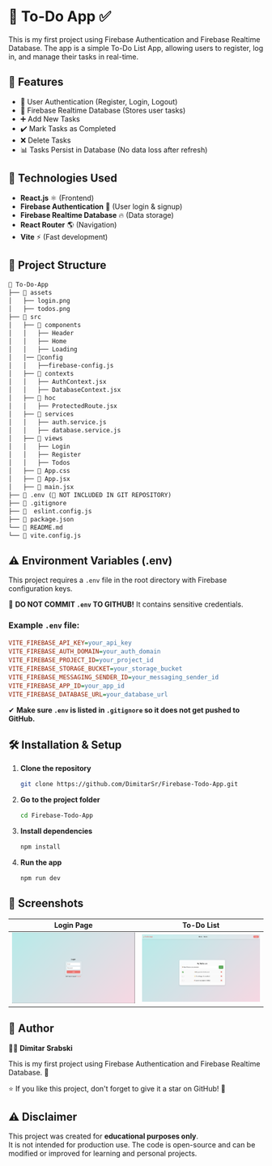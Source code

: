 # 📝 To-Do App ✅

This is my first project using Firebase Authentication and Firebase Realtime Database. The app is a simple To-Do List App, allowing users to register, log in, and manage their tasks in real-time.

## 📌 Features
- 🔑 User Authentication (Register, Login, Logout)
- 📁 Firebase Realtime Database (Stores user tasks)
- ➕ Add New Tasks
- ✔️ Mark Tasks as Completed
- ❌ Delete Tasks
- 📊 Tasks Persist in Database (No data loss after refresh)

## 🚀 Technologies Used
- **React.js** ⚛️ (Frontend)
- **Firebase Authentication** 🔑 (User login & signup)
- **Firebase Realtime Database** 🔥 (Data storage)
- **React Router** 🌎 (Navigation)
- **Vite** ⚡ (Fast development)

## 📂 Project Structure
```
📁 To-Do-App
├── 📁 assets
│   ├── login.png
│   ├── todos.png
├── 📁 src
│   ├── 📁 components
│   │   ├── Header
│   │   ├── Home
│   │   ├── Loading
│   │── 📁config
│   │   ├──firebase-config.js
│   ├── 📁 contexts
│   │   ├── AuthContext.jsx
│   │   ├── DatabaseContext.jsx
│   ├── 📁 hoc
│   │   ├── ProtectedRoute.jsx
│   ├── 📁 services
│   │   ├── auth.service.js
│   │   ├── database.service.js
│   ├── 📁 views
│   │   ├── Login
│   │   ├── Register
│   │   ├── Todos
│   ├── 📄 App.css
│   ├── 📄 App.jsx
│   ├── 📄 main.jsx
├── 📄 .env (🔴 NOT INCLUDED IN GIT REPOSITORY)
├── 📄 .gitignore
├── 📄  eslint.config.js
├── 📄 package.json
└── 📄 README.md
└── 📄 vite.config.js
```

## ⚠️ Environment Variables (.env)

This project requires a `.env` file in the root directory with Firebase configuration keys.

🚨 **DO NOT COMMIT `.env` TO GITHUB!** It contains sensitive credentials.

### Example `.env` file:
```ini
VITE_FIREBASE_API_KEY=your_api_key
VITE_FIREBASE_AUTH_DOMAIN=your_auth_domain
VITE_FIREBASE_PROJECT_ID=your_project_id
VITE_FIREBASE_STORAGE_BUCKET=your_storage_bucket
VITE_FIREBASE_MESSAGING_SENDER_ID=your_messaging_sender_id
VITE_FIREBASE_APP_ID=your_app_id
VITE_FIREBASE_DATABASE_URL=your_database_url
```

✔ **Make sure `.env` is listed in `.gitignore` so it does not get pushed to GitHub.**


## 🛠 Installation & Setup
1. **Clone the repository**
    ```sh
    git clone https://github.com/DimitarSr/Firebase-Todo-App.git
    ```
2. **Go to the project folder**
    ```sh
    cd Firebase-Todo-App
    ```
3. **Install dependencies**
    ```sh
    npm install
    ```
4. **Run the app**
    ```sh
    npm run dev
    ```

## 📸 Screenshots
| Login Page | To-Do List |
|------------|------------|
| ![Login Page](assets/login.png) | ![To-Do List](assets/todos.png) |


## 📌 Author
👨‍💻 **Dimitar Srabski**

This is my first project using Firebase Authentication and Firebase Realtime Database. 🚀

⭐ If you like this project, don't forget to give it a star on GitHub! 🌟

## ⚠️ Disclaimer
This project was created for **educational purposes only**.  
It is not intended for production use. The code is open-source and can be modified or improved for learning and personal projects.